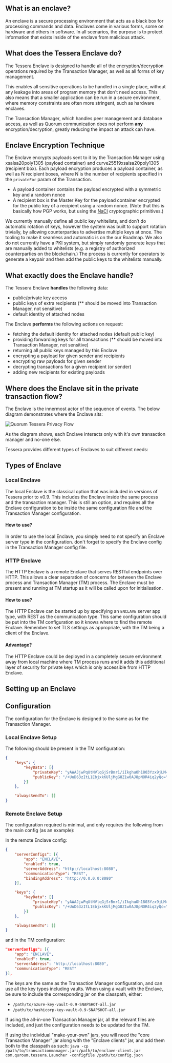 ## What is an enclave?

An enclave is a secure processing environment that acts as a black box for processing commands and data. Enclaves come in various forms, some on hardware and others in software. In all scenarios, the purpose is to protect information that exists inside of the enclave from malicious attack.

## What does the Tessera Enclave do?

The Tessera Enclave is designed to handle all of the encryption/decryption operations required by the Transaction Manager, as well as all forms of key management.

This enables all sensitive operations to be handled in a single place, without any leakage into areas of program memory that don't need access. This also means that a smaller application can be run in a secure environment, where memory constraints are often more stringent, such as hardware enclaves.

The Transaction Manager, which handles peer management and database access, as well as Quorum communication does not perform **any** encryption/decryption, greatly reducing the impact an attack can have.

## Enclave Encryption Technique
The Enclave encrypts payloads sent to it by the Transaction Manager using xsalsa20poly1305 (payload container) and curve25519xsalsa20poly1305 (recipient box). Each payload encryption produces a payload container,  as well as N recipient boxes, where N is the number of recipients specified in the `privateFor` param of the Transaction. 

 * A payload container contains the payload encrypted with a symmetric key and a random nonce
 * A recipient box is the Master Key for the payload container encrypted for the public key of a recipient using a random nonce. (Note that this is basically how PGP works, but using the [NaCl](https://nacl.cr.yp.to/) cryptographic primitives.)

We currently manually define all public key whitelists, and don’t do automatic rotation of keys, however the system was built to support rotation trivially, by allowing counterparties to advertise multiple keys at once. The tooling to make it seamless and automatic is on the our Roadmap.
We also do not currently have a PKI system, but simply randomly generate keys that are manually added to whitelists (e.g. a registry of authorized counterparties on the blockchain.) The process is currently for operators to generate a keypair and then add the public keys to the whitelists manually.

## What exactly does the Enclave handle?

The Tessera Enclave **handles** the following data:

- public/private key access
- public keys of extra recipients (** should be moved into Transaction Manager, not sensitive)
- default identity of attached nodes

The Enclave **performs** the following actions on request:

- fetching the default identity for attached nodes (default public key)
- providing forwarding keys for all transactions (** should be moved into Transaction Manager, not sensitive)
- returning all public keys managed by this Enclave
- encrypting a payload for given sender and recipients
- encrypting raw payloads for given sender
- decrypting transactions for a given recipient (or sender)
- adding new recipients for existing payloads

## Where does the Enclave sit in the private transaction flow?

The Enclave is the innermost actor of the sequence of events. The below diagram demonstrates where the Enclave sits:

![Quorum Tessera Privacy Flow](https://github.com/jpmorganchase/tessera/raw/master/Tessera%20Privacy%20flow.jpeg)

As the diagram shows, each Enclave interacts only with it's own transaction manager and no-one else.

Tessera provides different types of Enclaves to suit different needs:

## Types of Enclave

### Local Enclave
The local Enclave is the classical option that was included in versions of Tessera prior to v0.9. This includes the Enclave inside the same process and the transaction manager. This is still an option, and requires all the Enclave configuration to be inside the same configuration file and the Transaction Manager configuration.

#### How to use?
In order to use the local Enclave, you simply need to not specify an Enclave server type in the configuration. don't forget to specify the Enclave config in the Transaction Manager config file.


### HTTP Enclave
The HTTP Enclave is a remote Enclave that serves RESTful endpoints over HTTP. This allows a clear separation of concerns for between the Enclave process and Transaction Manager (TM) process. The Enclave must be present and running at TM startup as it will be called upon for initialisation.

#### How to use?
The HTTP Enclave can be started up by specifying an `ENCLAVE` server app type, with REST as the communication type. This same configuration should be put into the TM configuration so it knows where to find the remote Enclave. Remember to set TLS settings as appropriate, with the TM being a client of the Enclave.

#### Advantage?
The HTTP Enclave could be deployed in a completely secure environment away from local machine where TM process runs and it adds this additional layer of security for private keys which is only accessible from HTTP Enclave.


## Setting up an Enclave

## Configuration

The configuration for the Enclave is designed to the same as for the Transaction Manager.

### Local Enclave Setup
The following should be present in the TM configuration:
```json
{
    "keys": {
        "keyData": [{
            "privateKey": "yAWAJjwPqUtNVlqGjSrBmr1/iIkghuOh1803Yzx9jLM=",
            "publicKey": "/+UuD63zItL1EbjxkKUljMgG8Z1w0AJ8pNOR4iq2yQc="
        }]
    },

    "alwaysSendTo": []
}
```
 
### Remote Enclave Setup
The configuration required is minimal, and only requires the following from the main config (as an example):

In the remote Enclave config:
```json
{
    "serverConfigs": [{
        "app": "ENCLAVE",
        "enabled": true,
        "serverAddress": "http://localhost:8080",
        "communicationType": "REST",
        "bindingAddress": "http://0.0.0.0:8080"
    }],

    "keys": {
        "keyData": [{
            "privateKey": "yAWAJjwPqUtNVlqGjSrBmr1/iIkghuOh1803Yzx9jLM=",
            "publicKey": "/+UuD63zItL1EbjxkKUljMgG8Z1w0AJ8pNOR4iq2yQc="
        }]
    },

    "alwaysSendTo": []
}
```

and in the TM configuration:
```json
"serverConfigs": [{
    "app": "ENCLAVE",
    "enabled": true,
    "serverAddress": "http://localhost:8080",
    "communicationType": "REST"
}],
```
The keys are the same as the Transaction Manager configuration, and can use all the key types including vaults.  When using a vault with the Enclave, be sure to include the corresponding jar on the classpath, either:

* `/path/to/azure-key-vault-0.9-SNAPSHOT-all.jar`
* `/path/to/hashicorp-key-vault-0.9-SNAPSHOT-all.jar`

If using the all-in-one Transaction Manager jar, all the relevant files are included, and just the configuration needs to be updated for the TM.

If using the individual "make-your-own" jars, you will need the "core Transaction Manager" jar along with the "Enclave clients" jar, and add them both to the classpath as such: `java -cp /path/to/transactionmanager.jar:/path/to/enclave-client.jar com.quroum.tessera.Launcher -configfile /path/to/config.json`
